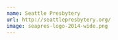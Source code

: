 ```yaml
---
name: Seattle Presbytery 
url: http://seattlepresbytery.org/ 
image: seapres-logo-2014-wide.png 
---
```


